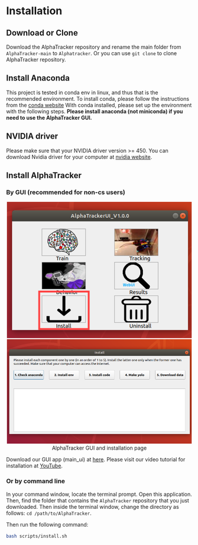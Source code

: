 # Installation

## Download or Clone

Download the AlphaTracker repository and rename the main folder from `AlphaTracker-main` to `Alphatracker`. Or you can use `git clone` to clone AlphaTracker repository.

## Install Anaconda

This project is tested in conda env in linux, and thus that is the recommended environment. To install conda, please follow the instructions from the [conda website](https://docs.conda.io/projects/conda/en/latest/user-guide/install/index.html) With conda installed, please set up the environment with the following steps. **Please install anaconda (not miniconda) if you need to use the AlphaTracker GUI.**

## NVIDIA driver

Please make sure that your NVIDIA driver version  >= 450. You can download Nvidia driver for your computer at [nvidia website](https://www.nvidia.com/Download/index.aspx).

## Install AlphaTracker
### By GUI (recommended for non-cs users)
<div align="center">
    <img src="media/main_ui/main_install.png", width="500" alt><br>
    <img src="media/main_ui/install2.png", width="500" alt><br>
    AlphaTracker GUI and installation page
</div>

Download our GUI app (main_ui) at [here](https://github.com/MVIG-SJTU/AlphaTracker/releases). Please visit our video tutorial for installation at [YouTube](https://youtu.be/fQ1bSoAkV5o).


### Or by command line
In your command window, locate the terminal prompt. Open this application. Then, find the folder that contains the `AlphaTracker` repository that you just downloaded. Then inside the terminal window, change the directory as follows: `cd /path/to/AlphaTracker`. 

Then run the following command:

```bash
bash scripts/install.sh
```

<br>

